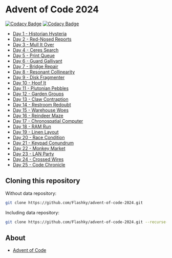 # Advent of Code 2024

[![Codacy Badge](https://app.codacy.com/project/badge/Grade/53feeeed34ca424c956ae7adc419fd63)](https://app.codacy.com/gh/Flashky/advent-of-code-2024/dashboard?utm_source=gh&utm_medium=referral&utm_content=&utm_campaign=Badge_grade)
[![Codacy Badge](https://app.codacy.com/project/badge/Coverage/53feeeed34ca424c956ae7adc419fd63)](https://app.codacy.com/gh/Flashky/advent-of-code-2024/dashboard?utm_source=gh&utm_medium=referral&utm_content=&utm_campaign=Badge_coverage)

- [Day 1 - Historian Hysteria](https://github.com/Flashky/advent-of-code-2024/tree/master/src/main/java/com/adventofcode/flashk/day01)
- [Day 2 - Red-Nosed Reports](https://github.com/Flashky/advent-of-code-2024/tree/master/src/main/java/com/adventofcode/flashk/day02)
- [Day 3 - Mull It Over](https://github.com/Flashky/advent-of-code-2024/tree/master/src/main/java/com/adventofcode/flashk/day03)
- [Day 4 - Ceres Search](https://github.com/Flashky/advent-of-code-2024/tree/master/src/main/java/com/adventofcode/flashk/day04)
- [Day 5 - Print Queue](https://github.com/Flashky/advent-of-code-2024/tree/master/src/main/java/com/adventofcode/flashk/day05)
- [Day 6 - Guard Gallivant](https://github.com/Flashky/advent-of-code-2024/tree/master/src/main/java/com/adventofcode/flashk/day06)
- [Day 7 - Bridge Repair](https://github.com/Flashky/advent-of-code-2024/tree/master/src/main/java/com/adventofcode/flashk/day07)
- [Day 8 - Resonant Collinearity](https://github.com/Flashky/advent-of-code-2024/tree/master/src/main/java/com/adventofcode/flashk/day08)
- [Day 9 - Disk Fragmenter](https://github.com/Flashky/advent-of-code-2024/tree/master/src/main/java/com/adventofcode/flashk/day09)
- [Day 10 - Hoof It](https://github.com/Flashky/advent-of-code-2024/tree/master/src/main/java/com/adventofcode/flashk/day10)
- [Day 11 - Plutonian Pebbles](https://github.com/Flashky/advent-of-code-2024/tree/master/src/main/java/com/adventofcode/flashk/day11)
- [Day 12 - Garden Groups](https://github.com/Flashky/advent-of-code-2024/tree/master/src/main/java/com/adventofcode/flashk/day12)
- [Day 13 - Claw Contraption](https://github.com/Flashky/advent-of-code-2024/tree/master/src/main/java/com/adventofcode/flashk/day13)
- [Day 14 - Restroom Redoubt](https://github.com/Flashky/advent-of-code-2024/tree/master/src/main/java/com/adventofcode/flashk/day14)
- [Day 15 - Warehouse Woes](https://github.com/Flashky/advent-of-code-2024/tree/master/src/main/java/com/adventofcode/flashk/day15)
- [Day 16 - Reindeer Maze](https://github.com/Flashky/advent-of-code-2024/tree/master/src/main/java/com/adventofcode/flashk/day16)
- [Day 17 - Chronospatial Computer](https://github.com/Flashky/advent-of-code-2024/tree/master/src/main/java/com/adventofcode/flashk/day17)
- [Day 18 - RAM Run](https://github.com/Flashky/advent-of-code-2024/tree/master/src/main/java/com/adventofcode/flashk/day18)
- [Day 19 - Linen Layout](https://github.com/Flashky/advent-of-code-2024/tree/master/src/main/java/com/adventofcode/flashk/day19)
- [Day 20 - Race Condition](https://github.com/Flashky/advent-of-code-2024/tree/master/src/main/java/com/adventofcode/flashk/day20)
- [Day 21 - Keypad Conundrum](https://github.com/Flashky/advent-of-code-2024/tree/master/src/main/java/com/adventofcode/flashk/day21)
- [Day 22 - Monkey Market](https://github.com/Flashky/advent-of-code-2024/tree/master/src/main/java/com/adventofcode/flashk/day22)
- [Day 23 - LAN Party](https://github.com/Flashky/advent-of-code-2024/tree/master/src/main/java/com/adventofcode/flashk/day23)
- [Day 24 - Crossed Wires](https://github.com/Flashky/advent-of-code-2024/tree/master/src/main/java/com/adventofcode/flashk/day24)
- [Day 25 - Code Chronicle](https://github.com/Flashky/advent-of-code-2024/tree/master/src/main/java/com/adventofcode/flashk/day25)

## Cloning this repository

Without data repository:

```bash
git clone https://github.com/Flashky/advent-of-code-2024.git
```

Including data repository:

```bash
git clone https://github.com/Flashky/advent-of-code-2024.git --recurse-submodules
```

## About

- [Advent of Code](https://adventofcode.com/2024/about)
